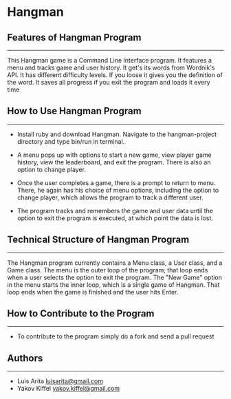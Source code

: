 # Hangman

## Features of Hangman Program
------------
This Hangman game is a Command Line Interface program. It features a menu and tracks game and user history.
It get's its words from Wordnik's API.
It has different difficulty levels.
If you loose it gives you the definition of the word.
It saves all progress if you exit the program and loads it every time

## How to Use Hangman Program
------------
* Install ruby and download Hangman. Navigate to the hangman-project directory and type bin/run in terminal.

* A menu pops up with options to start a new game, view player game history, view the leaderboard, and exit the program. There is also an option to change player.

* Once the user completes a game, there is a prompt to return to menu. There, he again has his choice of menu options, including the option to change player, which allows the program to track a different user.

* The program tracks and remembers the game and user data until the option to exit the program is executed, at which point the data is lost.

## Technical Structure of Hangman Program
------------
The Hangman program currently contains a Menu class, a User class, and a Game class. The menu is the outer loop of the program; that loop ends when a user selects the option to exit the program. The "New Game" option in the menu starts the inner loop, which is a single game of Hangman. That loop ends when the game is finished and the user hits Enter.

## How to Contribute to the Program
-----------
* To contribute to the program simply do a fork and send a pull request

## Authors
-----------
* Luis Arita luisarita@gmail.com
* Yakov Kiffel yakov.kiffel@gmail.com
